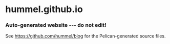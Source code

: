 hummel.github.io
================
### Auto-generated website --- do not edit!
See https://github.com/hummel/blog for the Pelican-generated source files.
